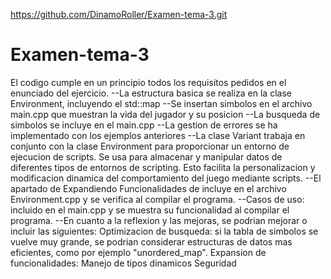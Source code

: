 https://github.com/DinamoRoller/Examen-tema-3.git
# Examen-tema-3
El codigo cumple en un principio todos los requisitos pedidos en el enunciado del ejercicio.
--La estructura basica se realiza en la clase Environment, incluyendo el std::map
--Se insertan simbolos en el archivo main.cpp que muestran la vida del jugador y su posicion 
--La busqueda de simbolos se incluye en el main.cpp
--La gestion de errores se ha implementado con los ejemplos anteriores
--La clase Variant trabaja en conjunto con la clase Environment para proporcionar un entorno de ejecucion de scripts. Se usa para almacenar y manipular datos de diferentes tipos de entornos de scripting. Esto facilita la personalizacion y modificacion dinamica del comportamiento del juego mediante scripts.
--El apartado de Expandiendo Funcionalidades de incluye en el archivo Environment.cpp y se verifica al compilar el programa.
--Casos de uso: incluido en el main.cpp y se muestra su funcionalidad al compilar el programa.
--En cuanto a la reflexion y las mejoras, se podrian mejorar o incluir las siguientes:
Optimizacion de busqueda: si la tabla de simbolos se vuelve muy grande, se podrian considerar estructuras de datos mas eficientes, como por ejemplo "unordered_map".
Expansion de funcionalidades: 
Manejo de tipos dinamicos
Seguridad

